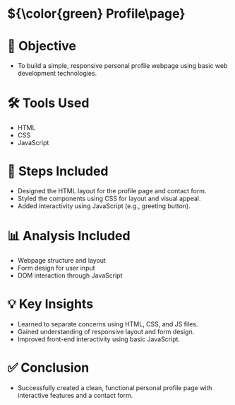 # ${\color{green} Profile\page}

# 📌 Objective
- To build a simple, responsive personal profile webpage using basic web development technologies.

# 🛠️ Tools Used
- HTML
- CSS
- JavaScript

# 🔧 Steps Included
- Designed the HTML layout for the profile page and contact form.
- Styled the components using CSS for layout and visual appeal.
- Added interactivity using JavaScript (e.g., greeting button).

# 📊 Analysis Included
- Webpage structure and layout
- Form design for user input
- DOM interaction through JavaScript

# 💡 Key Insights
- Learned to separate concerns using HTML, CSS, and JS files.
- Gained understanding of responsive layout and form design.
- Improved front-end interactivity using basic JavaScript.

# ✅ Conclusion
- Successfully created a clean, functional personal profile page with interactive features and a contact form.

